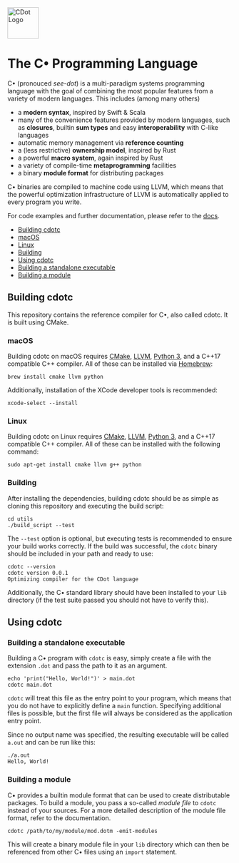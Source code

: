 <img src="https://imgur.com/eGguu7Y.png" alt="CDot Logo" height="70px" />

# The C• Programming Language

C• (pronouced _see-dot_) is a multi-paradigm systems programming language with the goal of combining the most popular features from a variety of modern languages. This includes (among many others)

- a **modern syntax**, inspired by Swift & Scala
- many of the convenience features provided by modern languages, such as **closures**, builtin **sum types** and easy **interoperability** with C-like languages
- automatic memory management via **reference counting**
- a (less restrictive) **ownership model**, inspired by Rust
- a powerful **macro system**, again inspired by Rust
- a variety of compile-time **metaprogramming** facilities
- a binary **module format** for distributing packages

C• binaries are compiled to machine code using LLVM, which means that the powerful optimization infrastructure of LLVM is automatically applied to every program you write.

For code examples and further documentation, please refer to the [docs](https://jonaszell97.github.io). 

- [Building cdotc](#building-cdotc)
- [macOS](#macos)
- [Linux](#linux)
- [Building](#building)
- [Using cdotc](#using-cdotc)
- [Building a standalone executable](#building-a-standalone-executable)
- [Building a module](#building-a-module)

## Building cdotc

This repository contains the reference compiler for C•, also called cdotc. It is built using CMake.

### macOS

Building cdotc on macOS requires [CMake](https://cmake.org), [LLVM](https://llvm.org), [Python 3](https://python.org), and a C++17 compatible C++ compiler. All of these can be installed via [Homebrew](https://brew.sh/):

    brew install cmake llvm python

Additionally, installation of the XCode developer tools is recommended:

    xcode-select --install

### Linux

Building cdotc on Linux requires [CMake](https://cmake.org), [LLVM](https://llvm.org), [Python 3](https://python.org), and a C++17 compatible C++ compiler. All of these can be installed with the following command:

    sudo apt-get install cmake llvm g++ python

### Building

After installing the dependencies, building cdotc should be as simple as cloning this repository and executing the build script:

```
cd utils
./build_script --test
```

The `--test` option is optional, but executing tests is recommended to ensure your build works correctly.
If the build was successful, the `cdotc` binary should be included in your path and ready to use:

    cdotc --version
    cdotc version 0.0.1
    Optimizing compiler for the CDot language

Additionally, the C• standard library should have been installed to your `lib` directory (if the test suite passed you should not have to verify this).

## Using cdotc

### Building a standalone executable

Building a C• program with `cdotc` is easy, simply create a file with the extension `.dot` and pass the path to it as an argument.

    echo 'print("Hello, World!")' > main.dot
    cdotc main.dot

`cdotc` will treat this file as the entry point to your program, which means that you do not have to explicitly define a `main` function. Specifying additional files is possible, but the first file will always be considered as the application entry point.

Since no output name was specified, the resulting executable will be called `a.out` and can be run like this:

    ./a.out
    Hello, World!

### Building a module

C• provides a builtin module format that can be used to create distributable packages. To build a module, you pass a so-called _module file_ to `cdotc` instead of your sources. For a more detailed description of the module file format, refer to the documentation.

    cdotc /path/to/my/module/mod.dotm -emit-modules

This will create a binary module file in your `lib` directory which can then be referenced from other C• files using an `import` statement. 

